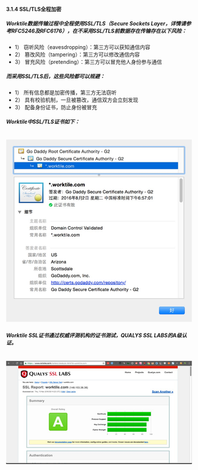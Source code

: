 #### 3.1.4 SSL/TLS全程加密
##### Worktile数据传输过程中全程使用SSL/TLS（Secure Sockets Layer，详情请参考RFC5246及RFC6176），在不采用SSL/TLS前数据存在传输存在以下风险：  

* 1）    窃听风险（eavesdropping）：第三方可以获知通信内容
* 2）    篡改风险（tampering）：第三方可以修改通信内容
* 3）    冒充风险（pretending）：第三方可以冒充他人身份参与通信

##### 而采用SSL/TLS后，这些风险都可以规避：
* 1）    所有信息都是加密传播，第三方无法窃听
* 2）    具有校验机制，一旦被篡改，通信双方会立刻发现
* 3）    配备身份证书，防止身份被冒充

##### Worktile中SSL/TLS证书如下：

# ![](/assets/02.jpg)

##### Worktile SSL证书通过权威评测机构的证书测试，QUALYS SSL LABS的A级认证。

# ![](/assets/03.jpg)



